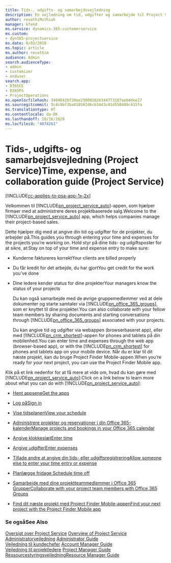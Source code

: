 ```yaml
---
title: Tids-, udgifts- og samarbejdsvejledning
description: En vejledning om tid, udgifter og samarbejde til Project Service
author: revathiMuthiah
manager: kfend
ms.service: dynamics-365-customerservice
ms.custom:
- dyn365-projectservice
ms.date: 8/03/2018
ms.topic: article
ms.author: revathim
audience: Admin
search.audienceType:
- admin
- customizer
- enduser
search.app:
- D365CE
- D365PS
- ProjectOperations
ms.openlocfilehash: 3404642bf20ee23000202b3447f3167aeb4dee27
ms.sourcegitcommit: 5c4c9bf3ba018562d6cb3443c01d550489c415fa
ms.translationtype: HT
ms.contentlocale: da-DK
ms.lasthandoff: 10/16/2020
ms.locfileid: "4074261"
---
```

# <a name="time-expense-and-collaboration-guide-project-service"></a><span data-ttu-id="da577-103">Tids-, udgifts- og samarbejdsvejledning (Project Service)</span><span class="sxs-lookup"><span data-stu-id="da577-103">Time, expense, and collaboration guide (Project Service)</span></span>

[!INCLUDE[cc-applies-to-psa-app-1x-2x](../includes/cc-applies-to-psa-app-1x-2x.md)]

<span data-ttu-id="da577-104">Velkommen til [!INCLUDE[pn_project_service_auto](../includes/pn-project-service-auto.md)]-appen, som hjælper firmaer med at administrere deres projektbaserede salg.</span><span class="sxs-lookup"><span data-stu-id="da577-104">Welcome to the [!INCLUDE[pn_project_service_auto](../includes/pn-project-service-auto.md)] app, which helps companies manage their project-based sales.</span></span> 
  
 <span data-ttu-id="da577-105">Dette hjælper dig med at angive din tid og udgifter for de projekter, du arbejder på.</span><span class="sxs-lookup"><span data-stu-id="da577-105">This guides you through entering your time and expenses for the projects you’re working on.</span></span> <span data-ttu-id="da577-106">Hold styr på dine tids- og udgiftsposter for at sikre, at:</span><span class="sxs-lookup"><span data-stu-id="da577-106">Stay on top of your time and expense entry to make sure:</span></span>  
  
- <span data-ttu-id="da577-107">Kunderne faktureres korrekt</span><span class="sxs-lookup"><span data-stu-id="da577-107">Your clients are billed properly</span></span>  
  
- <span data-ttu-id="da577-108">Du får kredit for det arbejde, du har gjort</span><span class="sxs-lookup"><span data-stu-id="da577-108">You get credit for the work you’ve done</span></span>  
  
- <span data-ttu-id="da577-109">Dine ledere kender status for dine projekter</span><span class="sxs-lookup"><span data-stu-id="da577-109">Your managers know the status of your projects</span></span>  
  
  <span data-ttu-id="da577-110">Du kan også samarbejde med de øvrige gruppemedlemmer ved at dele dokumenter og starte samtaler via [!INCLUDE[pn_office_365_groups](../includes/pn-office-365-groups.md)], som er knyttet til dine projekter.</span><span class="sxs-lookup"><span data-stu-id="da577-110">You can also collaborate with your fellow team members by sharing documents and starting conversations through [!INCLUDE[pn_office_365_groups](../includes/pn-office-365-groups.md)] associated with your projects.</span></span>  
  
  <span data-ttu-id="da577-111">Du kan angive tid og udgifter via webappen (browserbaseret app), eller med [!INCLUDE[pn_crm_shortest](../includes/pn-crm-shortest.md)]-appen for phones and tablets på din mobilenhed.</span><span class="sxs-lookup"><span data-stu-id="da577-111">You can enter time and expenses through the web app (browser-based app), or with the [!INCLUDE[pn_crm_shortest](../includes/pn-crm-shortest.md)] for phones and tablets app on your mobile device.</span></span> <span data-ttu-id="da577-112">Når du er klar til dit næste projekt, kan du bruge Project Finder Mobile-appen.</span><span class="sxs-lookup"><span data-stu-id="da577-112">When you’re ready for your next project, you can use the Project Finder Mobile app.</span></span>  
  
<span data-ttu-id="da577-113">Klik på et link nedenfor for at få mere at vide om, hvad du kan gøre med [!INCLUDE[pn_project_service_auto](../includes/pn-project-service-auto.md)]:</span><span class="sxs-lookup"><span data-stu-id="da577-113">Click on a link below to learn more about what you can do with [!INCLUDE[pn_project_service_auto](../includes/pn-project-service-auto.md)]:</span></span>  
  
-   [<span data-ttu-id="da577-114">Hent appsene</span><span class="sxs-lookup"><span data-stu-id="da577-114">Get the apps</span></span>](../psa/get-apps.md)  
  
-   [<span data-ttu-id="da577-115">Log på</span><span class="sxs-lookup"><span data-stu-id="da577-115">Sign in</span></span>](../psa/sign-in.md)  
  
-   [<span data-ttu-id="da577-116">Vise tidsplanen</span><span class="sxs-lookup"><span data-stu-id="da577-116">View your schedule</span></span>](../psa/view-schedule.md)  
  
-   [<span data-ttu-id="da577-117">Administrere projekter og reservationer i din Office 365-kalender</span><span class="sxs-lookup"><span data-stu-id="da577-117">Manage projects and bookings in your Office 365 calendar</span></span>](../psa/manage-project-bookings-office-365-calendar.md)  
  
-   [<span data-ttu-id="da577-118">Angive klokkeslæt</span><span class="sxs-lookup"><span data-stu-id="da577-118">Enter time</span></span>](../psa/enter-time.md)  
  
-   [<span data-ttu-id="da577-119">Angive udgifter</span><span class="sxs-lookup"><span data-stu-id="da577-119">Enter expenses</span></span>](../psa/enter-expenses.md)  
  
-   [<span data-ttu-id="da577-120">Tillade andre at angive din tids- eller udgiftsregistrering</span><span class="sxs-lookup"><span data-stu-id="da577-120">Allow someone else to enter your time entry or expense</span></span>](../psa/allow-someone-else-enter-time-entry-expense.md)  
  
-   [<span data-ttu-id="da577-121">Planlægge fridage </span><span class="sxs-lookup"><span data-stu-id="da577-121">Schedule time off</span></span>](../psa/schedule-time-off.md)  
  
-   [<span data-ttu-id="da577-122">Samarbejde med dine projektteammedlemmer i Office 365 Grupper</span><span class="sxs-lookup"><span data-stu-id="da577-122">Collaborate with your project team members with Office 365 Groups</span></span>](../psa/collaborate-project-team-members-office-365-groups.md)  
  
-   [<span data-ttu-id="da577-123">Find dit næste projekt med Project Finder Mobile-appen</span><span class="sxs-lookup"><span data-stu-id="da577-123">Find your next project with the Project Finder Mobile app</span></span>](../psa/find-next-project-finder-mobile-app.md)  
  
### <a name="see-also"></a><span data-ttu-id="da577-124">Se også</span><span class="sxs-lookup"><span data-stu-id="da577-124">See Also</span></span>  
 <span data-ttu-id="da577-125">[Oversigt over Project Service](../psa/overview.md) </span><span class="sxs-lookup"><span data-stu-id="da577-125">[Overview of Project Service](../psa/overview.md) </span></span>  
 <span data-ttu-id="da577-126">[Administratorvejledning](../psa/admin-guide.md) </span><span class="sxs-lookup"><span data-stu-id="da577-126">[Administrator Guide](../psa/admin-guide.md) </span></span>  
 <span data-ttu-id="da577-127">[Vejledning til kundechefer](../psa/account-manager-guide.md) </span><span class="sxs-lookup"><span data-stu-id="da577-127">[Account Manager Guide](../psa/account-manager-guide.md) </span></span>  
 <span data-ttu-id="da577-128">[Vejledning til projektledere](../psa/project-manager-guide.md) </span><span class="sxs-lookup"><span data-stu-id="da577-128">[Project Manager Guide](../psa/project-manager-guide.md) </span></span>  
 [<span data-ttu-id="da577-129">Ressourcestyringsvejledning</span><span class="sxs-lookup"><span data-stu-id="da577-129">Resource Manager Guide</span></span>](../psa/resource-manager-guide.md)   

